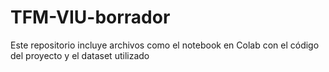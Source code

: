 # TFM-VIU-borrador
Este repositorio incluye archivos como el notebook en Colab con el código del proyecto y el dataset utilizado
